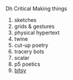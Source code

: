 Dh Critical Making things

1. sketches
2. grids & gestures
3. physical hypertext
4. twine
5. cut-up poetry
6. tracery bots
7. scalar
8. p5 poetics
9. [bitsy](https://spongepoet.github.io/dhsi/recording.gif)
